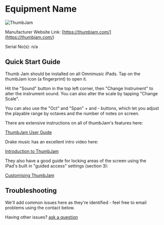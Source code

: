# Equipment Name

![ThumbJam](<https://thumbjam.com/_include/images/misc/thumbjam_title.png>)

Manufacturer Website Link: [https://thumbjam.com/](<https://thumbjam.com/>)

Serial No(s): n/a

## Quick Start Guide

Thumb Jam should be installed on all Omnimusic iPads. Tap on the thumbJam icon (a fingerprint) to open it.

Hit the "Sound" button in the top left corner, then "Change Instrument" to alter the instrument sound. You can also alter the scale by tapping "Change Scale".

You can also use the "Oct" and "Span" + and - buttons, which let you adjust the playable range by octaves and the number of notes on screen.

There are extensive instructions on all of thumbJam's features here:

[ThumbJam User Guide](<https://thumbjam.com/docs.php>)

Drake music has an excellent intro video here:

[Introduction to ThumbJam](<https://www.youtube.com/watch?v=HMMgPOKUw48>)

They also have a good guide for locking areas of the screen using the iPad's built in "guided access" settings (section 3):

[Customising ThumbJam](<https://www.drakemusic.org/blog/charles-matthews/customising-thumbjam/>)

## Troubleshooting

We'll add common issues here as they're identified - feel free to email problems using the contact below.

Having other issues? [ask a question](<mailto:ChrisBall@omnimusic.org.uk>)
